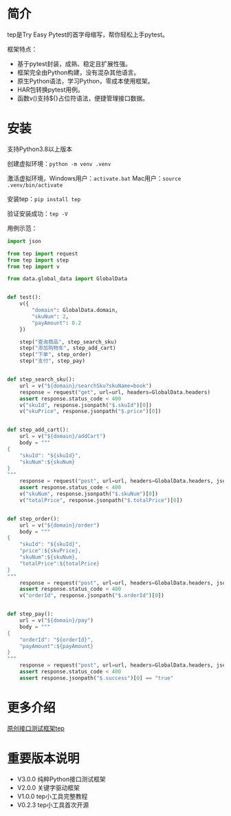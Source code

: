 # 简介

tep是Try Easy Pytest的首字母缩写，帮你轻松上手pytest。

框架特点：

- 基于pytest封装，成熟、稳定且扩展性强。
- 框架完全由Python构建，没有混杂其他语言。
- 原生Python语法，学习Python，零成本使用框架。
- HAR包转换pytest用例。
- 函数v()支持${}占位符语法，便捷管理接口数据。

# 安装

支持Python3.8以上版本

创建虚拟环境：`python -m venv .venv`

激活虚拟环境，Windows用户：`activate.bat` Mac用户：`source .venv/bin/activate`

安装tep：`pip install tep`

验证安装成功：`tep -V`

用例示范：

```python
import json

from tep import request
from tep import step
from tep import v

from data.global_data import GlobalData


def test():
    v({
        "domain": GlobalData.domain,
        "skuNum": 2,
        "payAmount": 0.2
    })

    step("查询商品", step_search_sku)
    step("添加购物车", step_add_cart)
    step("下单", step_order)
    step("支付", step_pay)


def step_search_sku():
    url = v("${domain}/searchSku?skuName=book")
    response = request("get", url=url, headers=GlobalData.headers)
    assert response.status_code < 400
    v("skuId", response.jsonpath("$.skuId")[0])
    v("skuPrice", response.jsonpath("$.price")[0])


def step_add_cart():
    url = v("${domain}/addCart")
    body = """
{
    "skuId": "${skuId}",
    "skuNum":${skuNum}
}
"""
    response = request("post", url=url, headers=GlobalData.headers, json=json.loads(v(body)))
    assert response.status_code < 400
    v("skuNum", response.jsonpath("$.skuNum")[0])
    v("totalPrice", response.jsonpath("$.totalPrice")[0])


def step_order():
    url = v("${domain}/order")
    body = """
{
    "skuId": "${skuId}",
    "price":${skuPrice},
    "skuNum":${skuNum},
    "totalPrice":${totalPrice}
}
"""
    response = request("post", url=url, headers=GlobalData.headers, json=json.loads(v(body)))
    assert response.status_code < 400
    v("orderId", response.jsonpath("$.orderId")[0])


def step_pay():
    url = v("${domain}/pay")
    body = """
{
    "orderId": "${orderId}",
    "payAmount":${payAmount}
}
"""
    response = request("post", url=url, headers=GlobalData.headers, json=json.loads(v(body)))
    assert response.status_code < 400
    assert response.jsonpath("$.success")[0] == "true"
```

# 更多介绍

[原创接口测试框架tep](https://dongfanger.github.io/chapters/%E5%8E%9F%E5%88%9B%E6%8E%A5%E5%8F%A3%E6%B5%8B%E8%AF%95%E6%A1%86%E6%9E%B6tep.html)

# 重要版本说明

- V3.0.0 纯粹Python接口测试框架
- V2.0.0 关键字驱动框架
- V1.0.0 tep小工具完整教程
- V0.2.3 tep小工具首次开源